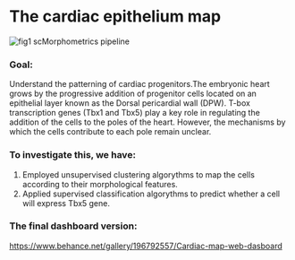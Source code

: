 # The cardiac epithelium map
![fig1 scMorphometrics pipeline](https://github.com/user-attachments/assets/3851c863-c9bf-4e12-899a-5fd1bd18b3ae)

### Goal: 
Understand the patterning of cardiac progenitors.The embryonic heart grows by the progressive addition of progenitor cells located on an epithelial layer known as the Dorsal pericardial wall (DPW).
T-box transcription genes (Tbx1 and Tbx5) play a key role in regulating the addition of the cells to the poles of the heart. However, the mechanisms by which the cells contribute to each pole remain unclear.

### To investigate this, we have:
1. Employed unsupervised clustering algorythms to map the cells according to their morphological features.
2. Applied supervised classification algorythms to predict whether a cell will express Tbx5 gene.

### The final dashboard version: 
https://www.behance.net/gallery/196792557/Cardiac-map-web-dasboard


